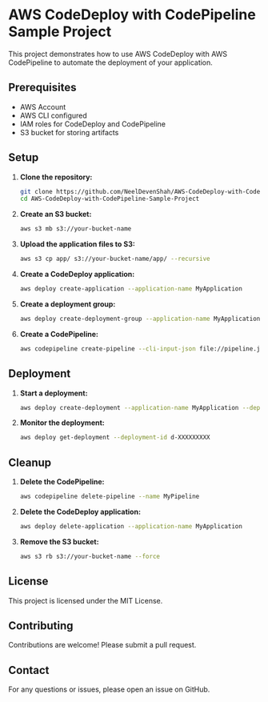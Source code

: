 # AWS CodeDeploy with CodePipeline Sample Project

This project demonstrates how to use AWS CodeDeploy with AWS CodePipeline to automate the deployment of your application.

## Prerequisites

- AWS Account
- AWS CLI configured
- IAM roles for CodeDeploy and CodePipeline
- S3 bucket for storing artifacts

## Setup

1. **Clone the repository:**

   ```sh
   git clone https://github.com/NeelDevenShah/AWS-CodeDeploy-with-CodePipeline-Sample-Project.git
   cd AWS-CodeDeploy-with-CodePipeline-Sample-Project
   ```

2. **Create an S3 bucket:**

   ```sh
   aws s3 mb s3://your-bucket-name
   ```

3. **Upload the application files to S3:**

   ```sh
   aws s3 cp app/ s3://your-bucket-name/app/ --recursive
   ```

4. **Create a CodeDeploy application:**

   ```sh
   aws deploy create-application --application-name MyApplication
   ```

5. **Create a deployment group:**

   ```sh
   aws deploy create-deployment-group --application-name MyApplication --deployment-group-name MyDeploymentGroup --service-role-arn arn:aws:iam::your-account-id:role/CodeDeployServiceRole --deployment-config-name CodeDeployDefault.OneAtATime --ec2-tag-filters Key=Name,Value=MyEC2Instance,Type=KEY_AND_VALUE
   ```

6. **Create a CodePipeline:**
   ```sh
   aws codepipeline create-pipeline --cli-input-json file://pipeline.json
   ```

## Deployment

1. **Start a deployment:**

   ```sh
   aws deploy create-deployment --application-name MyApplication --deployment-group-name MyDeploymentGroup --s3-location bucket=your-bucket-name,key=app.zip,bundleType=zip
   ```

2. **Monitor the deployment:**
   ```sh
   aws deploy get-deployment --deployment-id d-XXXXXXXXX
   ```

## Cleanup

1. **Delete the CodePipeline:**

   ```sh
   aws codepipeline delete-pipeline --name MyPipeline
   ```

2. **Delete the CodeDeploy application:**

   ```sh
   aws deploy delete-application --application-name MyApplication
   ```

3. **Remove the S3 bucket:**
   ```sh
   aws s3 rb s3://your-bucket-name --force
   ```

## License

This project is licensed under the MIT License.

## Contributing

Contributions are welcome! Please submit a pull request.

## Contact

For any questions or issues, please open an issue on GitHub.
